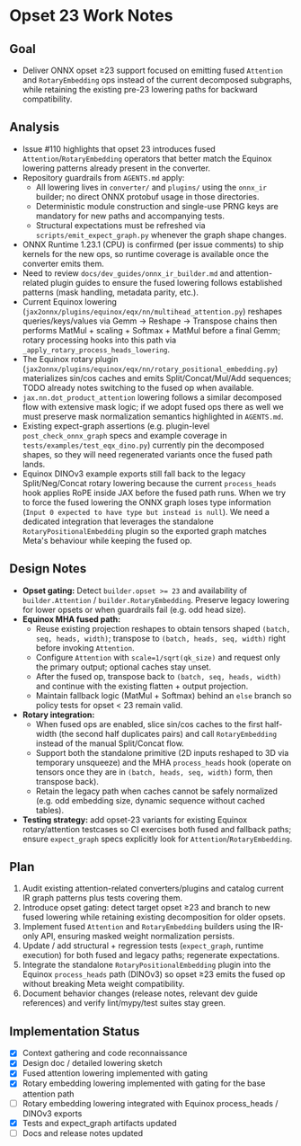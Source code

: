# Opset 23 Work Notes

## Goal
- Deliver ONNX opset ≥23 support focused on emitting fused `Attention` and `RotaryEmbedding` ops instead of the current decomposed subgraphs, while retaining the existing pre-23 lowering paths for backward compatibility.

## Analysis
- Issue #110 highlights that opset 23 introduces fused `Attention`/`RotaryEmbedding` operators that better match the Equinox lowering patterns already present in the converter.
- Repository guardrails from `AGENTS.md` apply:
  - All lowering lives in `converter/` and `plugins/` using the `onnx_ir` builder; no direct ONNX protobuf usage in those directories.
  - Deterministic module construction and single-use PRNG keys are mandatory for new paths and accompanying tests.
  - Structural expectations must be refreshed via `scripts/emit_expect_graph.py` whenever the graph shape changes.
- ONNX Runtime 1.23.1 (CPU) is confirmed (per issue comments) to ship kernels for the new ops, so runtime coverage is available once the converter emits them.
- Need to review `docs/dev_guides/onnx_ir_builder.md` and attention-related plugin guides to ensure the fused lowering follows established patterns (mask handling, metadata parity, etc.).
- Current Equinox lowering (`jax2onnx/plugins/equinox/eqx/nn/multihead_attention.py`) reshapes queries/keys/values via Gemm → Reshape → Transpose chains then performs MatMul + scaling + Softmax + MatMul before a final Gemm; rotary processing hooks into this path via `_apply_rotary_process_heads_lowering`.
- The Equinox rotary plugin (`jax2onnx/plugins/equinox/eqx/nn/rotary_positional_embedding.py`) materializes sin/cos caches and emits Split/Concat/Mul/Add sequences; TODO already notes switching to the fused op when available.
- `jax.nn.dot_product_attention` lowering follows a similar decomposed flow with extensive mask logic; if we adopt fused ops there as well we must preserve mask normalization semantics highlighted in `AGENTS.md`.
- Existing expect-graph assertions (e.g. plugin-level `post_check_onnx_graph` specs and example coverage in `tests/examples/test_eqx_dino.py`) currently pin the decomposed shapes, so they will need regenerated variants once the fused path lands.
- Equinox DINOv3 example exports still fall back to the legacy Split/Neg/Concat rotary lowering because the current `process_heads` hook applies RoPE inside JAX before the fused path runs. When we try to force the fused lowering the ONNX graph loses type information (`Input 0 expected to have type but instead is null`). We need a dedicated integration that leverages the standalone `RotaryPositionalEmbedding` plugin so the exported graph matches Meta's behaviour while keeping the fused op.

## Design Notes
- **Opset gating:** Detect `builder.opset >= 23` and availability of `builder.Attention` / `builder.RotaryEmbedding`. Preserve legacy lowering for lower opsets or when guardrails fail (e.g. odd head size).
- **Equinox MHA fused path:**
  - Reuse existing projection reshapes to obtain tensors shaped `(batch, seq, heads, width)`; transpose to `(batch, heads, seq, width)` right before invoking `Attention`.
  - Configure `Attention` with `scale=1/sqrt(qk_size)` and request only the primary output; optional caches stay unset.
  - After the fused op, transpose back to `(batch, seq, heads, width)` and continue with the existing flatten + output projection.
  - Maintain fallback logic (MatMul + Softmax) behind an `else` branch so policy tests for opset < 23 remain valid.
- **Rotary integration:**
  - When fused ops are enabled, slice sin/cos caches to the first half-width (the second half duplicates pairs) and call `RotaryEmbedding` instead of the manual Split/Concat flow.
  - Support both the standalone primitive (2D inputs reshaped to 3D via temporary unsqueeze) and the MHA `process_heads` hook (operate on tensors once they are in `(batch, heads, seq, width)` form, then transpose back).
  - Retain the legacy path when caches cannot be safely normalized (e.g. odd embedding size, dynamic sequence without cached tables).
- **Testing strategy:** add opset-23 variants for existing Equinox rotary/attention testcases so CI exercises both fused and fallback paths; ensure `expect_graph` specs explicitly look for `Attention`/`RotaryEmbedding`.

## Plan
1. Audit existing attention-related converters/plugins and catalog current IR graph patterns plus tests covering them.
2. Introduce opset gating: detect target opset ≥23 and branch to new fused lowering while retaining existing decomposition for older opsets.
3. Implement fused `Attention` and `RotaryEmbedding` builders using the IR-only API, ensuring masked weight normalization persists.
4. Update / add structural + regression tests (`expect_graph`, runtime execution) for both fused and legacy paths; regenerate expectations.
5. Integrate the standalone `RotaryPositionalEmbedding` plugin into the Equinox `process_heads` path (DINOv3) so opset ≥23 emits the fused op without breaking Meta weight compatibility.
6. Document behavior changes (release notes, relevant dev guide references) and verify lint/mypy/test suites stay green.

## Implementation Status
- [x] Context gathering and code reconnaissance
- [x] Design doc / detailed lowering sketch
- [x] Fused attention lowering implemented with gating
- [x] Rotary embedding lowering implemented with gating for the base attention path
- [ ] Rotary embedding lowering integrated with Equinox process_heads / DINOv3 exports
- [x] Tests and expect_graph artifacts updated
- [ ] Docs and release notes updated
